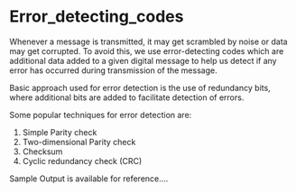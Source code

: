 # Error_detecting_codes
Whenever a message is transmitted, it may get scrambled by noise or data may get corrupted. To avoid this, we use error-detecting codes which are additional data added to a given digital message to help us detect if any error has occurred during transmission of the message.

Basic approach used for error detection is the use of redundancy bits, where additional bits are added to facilitate detection of errors.

Some popular techniques for error detection are:
1. Simple Parity check
2. Two-dimensional Parity check
3. Checksum
4. Cyclic redundancy check (CRC)

Sample Output is available for reference....
